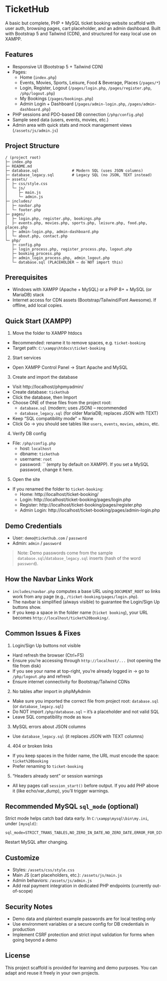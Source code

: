 # TicketHub

A basic but complete, PHP + MySQL ticket booking website scaffold with user auth, browsing pages, cart placeholder, and an admin dashboard. Built with Bootstrap 5 and Tailwind (CDN), and structured for easy local use on XAMPP.

## Features
- Responsive UI (Bootstrap 5 + Tailwind CDN)
- Pages:
  - Home (`index.php`)
  - Events, Movies, Sports, Leisure, Food & Beverage, Places (`/pages/*`)
  - Login, Register, Logout (`/pages/login.php`, `/pages/register.php`, `/php/logout.php`)
  - My Bookings (`/pages/bookings.php`)
  - Admin Login + Dashboard (`/pages/admin-login.php`, `/pages/admin-dashboard.php`)
- PHP sessions and PDO-based DB connection (`/php/config.php`)
- Sample seed data (users, events, movies, etc.)
- Admin area with quick stats and mock management views (`/assets/js/admin.js`)

## Project Structure
```
/ (project root)
├─ index.php
├─ README.md
├─ database.sql               # Modern SQL (uses JSON columns)
├─ database_legacy.sql        # Legacy SQL (no JSON, TEXT instead)
├─ assets/
│  ├─ css/style.css
│  └─ js/
│     ├─ main.js
│     └─ admin.js
├─ includes/
│  ├─ navbar.php
│  └─ footer.php
├─ pages/
│  ├─ login.php, register.php, bookings.php
│  ├─ events.php, movies.php, sports.php, leisure.php, food.php, places.php
│  ├─ admin-login.php, admin-dashboard.php
│  └─ about.php, contact.php
└─ php/
   ├─ config.php
   ├─ login_process.php, register_process.php, logout.php
   ├─ booking_process.php
   ├─ admin_login_process.php, admin_logout.php
   └─ database.sql (PLACEHOLDER – do NOT import this)
```

## Prerequisites
- Windows with XAMPP (Apache + MySQL) or a PHP 8+ + MySQL (or MariaDB) stack
- Internet access for CDN assets (Bootstrap/Tailwind/Font Awesome). If offline, add local copies.

## Quick Start (XAMPP)
1) Move the folder to XAMPP htdocs
- Recommended: rename it to remove spaces, e.g. `ticket-booking`
- Target path: `C:\xampp\htdocs\ticket-booking`

2) Start services
- Open XAMPP Control Panel → Start Apache and MySQL

3) Create and import the database
- Visit http://localhost/phpmyadmin/
- Create database: `tickethub`
- Click the database, then Import
- Choose ONE of these files from the project root:
  - `database.sql` (modern; uses JSON) – recommended
  - `database_legacy.sql` (for older MariaDB; replaces JSON with TEXT)
- Keep “SQL compatibility mode” = None
- Click Go → you should see tables like `users`, `events`, `movies`, `admins`, etc.

4) Verify DB config
- File: `/php/config.php`
  - host: `localhost`
  - dbname: `tickethub`
  - username: `root`
  - password: `` (empty by default on XAMPP). If you set a MySQL password, change it here.

5) Open the site
- If you renamed the folder to `ticket-booking`:
  - Home: http://localhost/ticket-booking/
  - Login: http://localhost/ticket-booking/pages/login.php
  - Register: http://localhost/ticket-booking/pages/register.php
  - Admin Login: http://localhost/ticket-booking/pages/admin-login.php

## Demo Credentials
- User: `demo@tickethub.com` / `password`
- Admin: `admin` / `password`

> Note: Demo passwords come from the sample `database.sql`/`database_legacy.sql` inserts (hash of the word `password`).

## How the Navbar Links Work
- `includes/navbar.php` computes a base URL using `DOCUMENT_ROOT` so links work from any page (e.g., `/ticket-booking/pages/login.php`).
- The navbar is simplified (always visible) to guarantee the Login/Sign Up buttons show.
- If you keep a space in the folder name (`ticket booking`), your URL becomes `http://localhost/ticket%20booking/`.

## Common Issues & Fixes
1) Login/Sign Up buttons not visible
- Hard refresh the browser (Ctrl+F5)
- Ensure you’re accessing through `http://localhost/...` (not opening the file from disk)
- If you see your name at top-right, you’re already logged in → go to `/php/logout.php` and refresh
- Ensure internet connectivity for Bootstrap/Tailwind CDNs

2) No tables after import in phpMyAdmin
- Make sure you imported the correct file from project root: `database.sql` (or `database_legacy.sql`)
- Do NOT import `/php/database.sql` – it’s a placeholder and not valid SQL
- Leave SQL compatibility mode as `None`

3) MySQL errors about JSON columns
- Use `database_legacy.sql` (it replaces JSON with TEXT columns)

4) 404 or broken links
- If you keep spaces in the folder name, the URL must encode the space: `ticket%20booking`
- Prefer renaming to `ticket-booking`

5) “Headers already sent” or session warnings
- All key pages call `session_start()` before output. If you add PHP above it (like echo/var_dump), you’ll trigger warnings.

## Recommended MySQL `sql_mode` (optional)
Strict mode helps catch bad data early. In `C:\xampp\mysql\bin\my.ini`, under `[mysqld]`:
```
sql_mode=STRICT_TRANS_TABLES,NO_ZERO_IN_DATE,NO_ZERO_DATE,ERROR_FOR_DIVISION_BY_ZERO,NO_ENGINE_SUBSTITUTION
```
Restart MySQL after changing.

## Customize
- Styles: `/assets/css/style.css`
- Main JS (cart placeholders, etc.): `/assets/js/main.js`
- Admin behaviors: `/assets/js/admin.js`
- Add real payment integration in dedicated PHP endpoints (currently out-of-scope)

## Security Notes
- Demo data and plaintext example passwords are for local testing only
- Use environment variables or a secure config for DB credentials in production
- Implement CSRF protection and strict input validation for forms when going beyond a demo

## License
This project scaffold is provided for learning and demo purposes. You can adapt and reuse it freely in your own projects.
